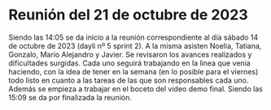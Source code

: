 # Reunión del 21 de octubre de 2023

Siendo las 14:05 se da inicio a la reunión correspondiente al día sábado 14 de octubre de 2023 (dayli nº 5 sprint 2). A la misma asisten Noelia, Tatiana, Gonzalo, Mario Alejandro y Javier.
Se revisaron los avances realizados y dificultades surgidas. Cada uno seguirá trabajando en la linea que venia haciendo, con la idea de tener en la semana (en lo posible para el viernes) todo listo en cuanto a las tareas de las que son responsables cada uno. Además se empieza a trabajar en el boceto del video demo final.
Siendo las 15:09 se da por finalizada la reunión.